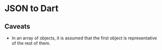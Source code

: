 # JSON to Dart

## Caveats 
- In an array of objects, it is assumed that the first object is representative of the rest of them.